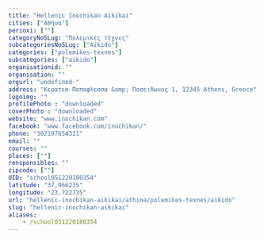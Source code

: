```yaml
---
title: "Hellenic Inochikan Aikikai"
cities: ["Αθήνα"]
perioxi: [""]
categoryNoSLug: "Πολεμικές τέχνες"
subcategoriesNoSLug: ["Aikido"]
categories: ["polemikes-texnes"]
subcategories: ["aikido"]
organisationid: ""
organisation: ""
orgurl: "undefined-"
address: "Κερατεα Παπαφλεσσα &amp; Ποσειδωνος 1, 12345 Athens, Greece"
logoimg: ""
profilePhoto : "downloaded"
coverPhoto : "downloaded"
website: "www.inochikan.com"
facebook: "www.facebook.com/inochikan/"
phone: "302107654321"
email: ""
courses: ""
places: [""]
rensponsibles: ""
zipcode: [""]
UID: "school051220180354"
latitude: "37,966235"
longitude: "23,722735"
url: "hellenic-inochikan-aikikai/athina/polemikes-texnes/aikido"
slug: "hellenic-inochikan-aikikai"
aliases:
    - /school051220180354
---
```





